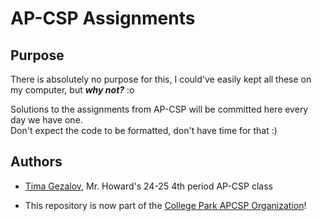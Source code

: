 # AP-CSP Assignments

## Purpose

There is absolutely no purpose for this, I could've easily kept all these on my computer, 
but _**why not?**_ :o

Solutions to the assignments from AP-CSP will be committed here every day we have one. <br/> 
Don't expect the code to be formatted, don't have time for that :)

## Authors

- [Tima Gezalov](https://github.com/timagez), Mr. Howard's 24-25 4th period AP-CSP class

- This repository is now part of the [College Park APCSP Organization](https://github.com/collegeparkapcsp)!
